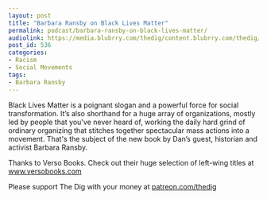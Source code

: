 ```yaml
---
layout: post
title: "Barbara Ransby on Black Lives Matter"
permalink: podcast/barbara-ransby-on-black-lives-matter/
audiolink: https://media.blubrry.com/thedig/content.blubrry.com/thedig/The_DIg_-_EP_164_-_Ransby.mp3
post_id: 536
categories: 
- Racism
- Social Movements
tags: 
- Barbara Ransby
---
```


Black Lives Matter is a poignant slogan and a powerful force for social transformation. It’s also shorthand for a huge array of organizations, mostly led by people that you've never heard of, working the daily hard grind of ordinary organizing that stitches together spectacular mass actions into a movement. That's the subject of the new book 
by Dan’s guest, historian and activist Barbara Ransby.

Thanks to Verso Books. Check out their huge selection of left-wing titles at www.versobooks.com

Please support The Dig with your money at [patreon.com/thedig](http://www.patreon.com/TheDig) 